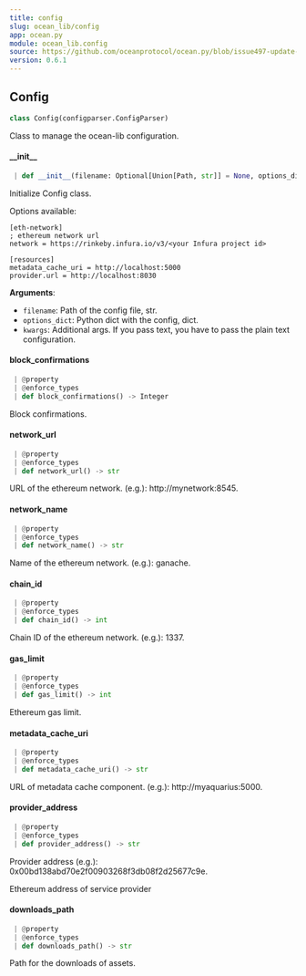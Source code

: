 ```yaml
---
title: config
slug: ocean_lib/config
app: ocean.py
module: ocean_lib.config
source: https://github.com/oceanprotocol/ocean.py/blob/issue497-update-docs/ocean_lib/config.py
version: 0.6.1
---
```

## Config

```python
class Config(configparser.ConfigParser)
```

Class to manage the ocean-lib configuration.

#### \_\_init\_\_

```python
 | def __init__(filename: Optional[Union[Path, str]] = None, options_dict: Optional[Dict[str, Any]] = None, **kwargs, ,) -> None
```

Initialize Config class.

Options available:
```
[eth-network]
; ethereum network url
network = https://rinkeby.infura.io/v3/<your Infura project id>

[resources]
metadata_cache_uri = http://localhost:5000
provider.url = http://localhost:8030
```

**Arguments**:

- `filename`: Path of the config file, str.
- `options_dict`: Python dict with the config, dict.
- `kwargs`: Additional args. If you pass text, you have to pass the plain text configuration.

#### block\_confirmations

```python
 | @property
 | @enforce_types
 | def block_confirmations() -> Integer
```

Block confirmations.

#### network\_url

```python
 | @property
 | @enforce_types
 | def network_url() -> str
```

URL of the ethereum network. (e.g.): http://mynetwork:8545.

#### network\_name

```python
 | @property
 | @enforce_types
 | def network_name() -> str
```

Name of the ethereum network. (e.g.): ganache.

#### chain\_id

```python
 | @property
 | @enforce_types
 | def chain_id() -> int
```

Chain ID of the ethereum network. (e.g.): 1337.

#### gas\_limit

```python
 | @property
 | @enforce_types
 | def gas_limit() -> int
```

Ethereum gas limit.

#### metadata\_cache\_uri

```python
 | @property
 | @enforce_types
 | def metadata_cache_uri() -> str
```

URL of metadata cache component. (e.g.): http://myaquarius:5000.

#### provider\_address

```python
 | @property
 | @enforce_types
 | def provider_address() -> str
```

Provider address (e.g.): 0x00bd138abd70e2f00903268f3db08f2d25677c9e.

Ethereum address of service provider

#### downloads\_path

```python
 | @property
 | @enforce_types
 | def downloads_path() -> str
```

Path for the downloads of assets.

